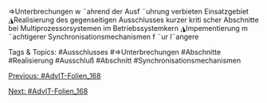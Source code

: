 ⇒Unterbrechungen w ¨ahrend der Ausf ¨uhrung verbieten
Einsatzgebiet
◮Realisierung des gegenseitigen Ausschlusses kurzer kriti scher Abschnitte bei
Multiprozessorsystemen im Betriebssystemkern
◮Impementierung m ¨achtigerer Synchronisationsmechanismen f ¨ur l¨angere

   Tags & Topics:
   #Ausschlusses
   #⇒Unterbrechungen
   #Abschnitte
   #Realisierung
   #Ausschluß
   #Abschnitt
   #Synchronisationsmechanismen

[Previous: #AdvIT-Folien_168](AdvIT-Folien_168.md)

[Next: #AdvIT-Folien_168](AdvIT-Folien_168.md)